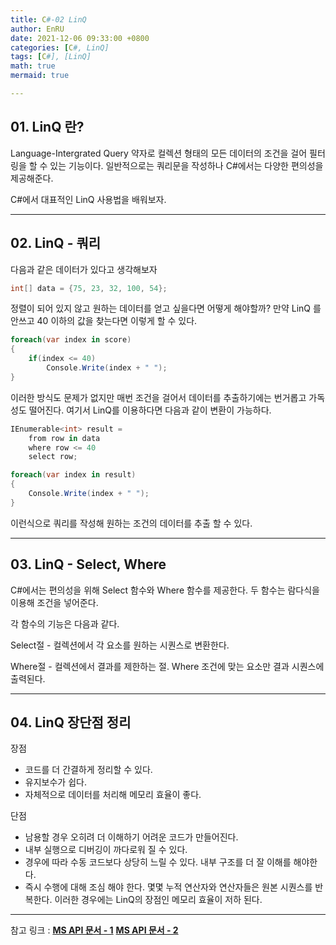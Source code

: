 ```yaml
---
title: C#-02 LinQ
author: EnRU
date: 2021-12-06 09:33:00 +0800
categories: [C#, LinQ]
tags: [C#], [LinQ]
math: true
mermaid: true

---
```


## 01. LinQ 란?

Language-Intergrated Query 약자로 컬렉션 형태의 모든 데이터의 조건을 걸어 필터링을 할 수 있는 기능이다. 
일반적으로는 쿼리문을 작성하나 C#에서는 다양한 편의성을 제공해준다.

C#에서 대표적인 LinQ 사용법을 배워보자.


---

## 02. LinQ - 쿼리

다음과 같은 데이터가 있다고 생각해보자

```csharp
int[] data = {75, 23, 32, 100, 54};
```
정렬이 되어 있지 않고 원하는 데이터를 얻고 싶을다면 어떻게 해야할까? 만약 LinQ 를 안쓰고 40 이하의 값을 찾는다면 이렇게 할 수 있다.

```csharp
foreach(var index in score)
{
    if(index <= 40)
        Console.Write(index + " ");
}
```

이러한 방식도 문제가 없지만 매번 조건을 걸어서 데이터를 추출하기에는 번거롭고 가독성도 떨어진다. 
여기서 LinQ를 이용하다면 다음과 같이 변환이 가능하다.

```csharp
IEnumerable<int> result = 
    from row in data
    where row <= 40
    select row;

foreach(var index in result)
{
    Console.Write(index + " ");
}
```
이런식으로 쿼리를 작성해 원하는 조건의 데이터를 추출 할 수 있다.

---

## 03. LinQ - Select, Where

C#에서는 편의성을 위해 Select 함수와 Where 함수를 제공한다. 두 함수는 람다식을 이용해 조건을 넣어준다.

각 함수의 기능은 다음과 같다.

Select절 - 컬렉션에서 각 요소를 원하는 시퀀스로 변환한다.

Where절 - 컬렉션에서 결과를 제한하는 절. Where 조건에 맞는 요소만 결과 시퀀스에 출력된다.

---

## 04. LinQ 장단점 정리

장점 
- 코드를 더 간결하게 정리할 수 있다.
- 유지보수가 쉽다.
- 자체적으로 데이터를 처리해 메모리 효율이 좋다.

단점
- 남용할 경우 오히려 더 이해하기 어려운 코드가 만들어진다.
- 내부 실행으로 디버깅이 까다로워 질 수 있다.
- 경우에 따라 수동 코드보다 상당히 느릴 수 있다. 내부 구조를 더 잘 이해를 해야한다.
- 즉시 수행에 대해 조심 해야 한다. 몇몇 누적 연산자와 연산자들은 원본 시퀀스를 반복한다. 이러한 경우에는 LinQ의 장점인 메모리 효율이 저하 된다.


---

참고 링크 : [**MS API 문서 - 1**][studylink]
[**MS API 문서 - 2**][studylink2]


[studylink]: https://docs.microsoft.com/ko-kr/dotnet/csharp/linq/write-linq-queries

[studylink2]: https://docs.microsoft.com/ko-kr/dotnet/csharp/linq/